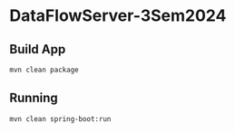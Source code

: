 # DataFlowServer-3Sem2024

## Build App

```bash
mvn clean package
```

## Running
```bash
mvn clean spring-boot:run
```
